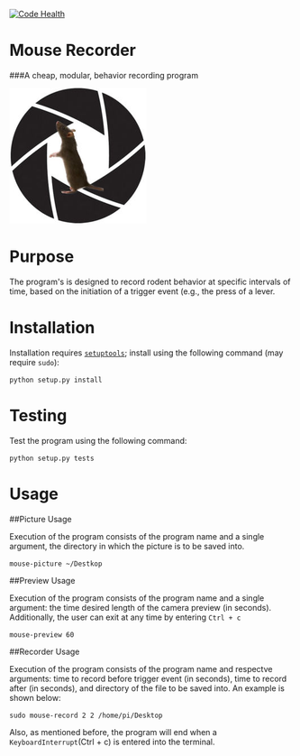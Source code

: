 [![Code Health](https://landscape.io/github/DudLab/mouse_record/master/landscape.svg?style=flat)](https://landscape.io/github/DudLab/mouse_record/master)

# Mouse Recorder

###A cheap, modular, behavior recording program

![Mouserecord_logo.jpg](Mouserecord_logo.jpg)


# Purpose

The program's is designed to record rodent behavior at specific intervals of time, based on the initiation of a trigger event (e.g., the press of a lever.


# Installation

Installation requires [`setuptools`](https://pypi.python.org/pypi/setuptools); install using the following command (may require `sudo`):

    python setup.py install

# Testing

Test the program using the following command:

    python setup.py tests

# Usage

##Picture Usage

Execution of the program consists of the program name and a single argument, the directory in which the picture is to be saved into.

    mouse-picture ~/Destkop

##Preview Usage

Execution of the program consists of the program name and a single argument: the time desired length of the camera preview (in seconds). Additionally, the user can exit at any time by entering `Ctrl + c`

    mouse-preview 60

##Recorder Usage

Execution of the program consists of the program name and respectve arguments: time to record before trigger event (in seconds), time to record after (in seconds), and directory of the file to be saved into. An example is shown below:

    sudo mouse-record 2 2 /home/pi/Desktop

Also, as mentioned before, the program will end when a `KeyboardInterrupt`(Ctrl + c) is entered into the terminal.

